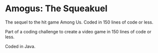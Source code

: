 # Amogus: The Squeakuel
The sequel to the hit game Among Us. Coded in 150 lines of code or less.

Part of a coding challenge to create a video game in 150 lines of code or less.

Coded in Java.